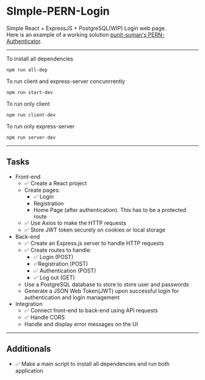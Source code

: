 # SImple-PERN-Login

Simple React + ExpressJS + PostgreSQL(WIP) Login web page. <br>
Here is an example of a working solution [punit-suman's PERN-Authenticator](https://github.com/punit-suman/PERN-authentication).
<br>

---

To install all dependencies

```
npm run all-dep
```

To run client and express-server concunrrently

```
npm run start-dev
```

To run only client

```
npm run client-dev
```

To run only express-server

```
npm run server-dev
```

---

## Tasks

- Front-end
  - ✅ Create a React project
  - Create pages:
    - ✅ Login
    - Registration
    - Home Page (after authentication). This has to be a protected route
  - ✅ Use Axios to make the HTTP requests
  - ✅ Store JWT token securely on cookies or local storage
- Back-end
  - ✅ Create an Express.js server to handle HTTP requests
  - ✅ Create routes to handle:
    - ✅ Login (POST)
    - ✅Registration (POST)
    - ✅ Authentication (POST)
    - ✅ Log out (GET)
  - Use a PostgreSQL database to store to store user and passwords
  - Generate a JSON Web Token(JWT) upon successful login for authentication and login management
- Integration
  - ✅ Connect front-end to back-end using API requests
  - ✅ Handle CORS
  - Handle and display error messages on the UI

---

## Additionals

- ✅ Make a main script to install all dependencies and run both application
